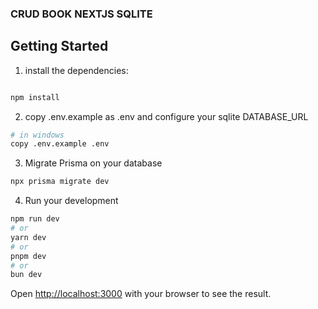 ### CRUD BOOK NEXTJS SQLITE

## Getting Started

1. install the dependencies:

```bash

npm install

```

2. copy .env.example as .env and configure your sqlite DATABASE_URL

```bash
# in windows
copy .env.example .env

```

3. Migrate Prisma on your database


```bash
npx prisma migrate dev

```

4. Run your development

```bash
npm run dev
# or
yarn dev
# or
pnpm dev
# or
bun dev
```

Open [http://localhost:3000](http://localhost:3000) with your browser to see the result.

